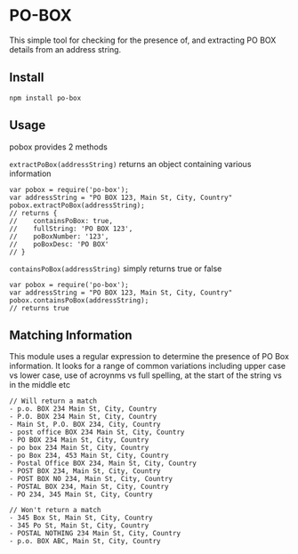 # PO-BOX

This simple tool for checking for the presence of, and extracting PO BOX details from an address string.

## Install
```
npm install po-box
```

## Usage
pobox provides 2 methods

`extractPoBox(addressString)` returns an object containing various information 

````
var pobox = require('po-box');
var addressString = "PO BOX 123, Main St, City, Country"
pobox.extractPoBox(addressString);
// returns {
//    containsPoBox: true,
//    fullString: 'PO BOX 123',
//    poBoxNumber: '123',
//    poBoxDesc: 'PO BOX'
// }
````

`containsPoBox(addressString)` simply returns true or false

````
var pobox = require('po-box');
var addressString = "PO BOX 123, Main St, City, Country"
pobox.containsPoBox(addressString);
// returns true
````

## Matching Information
This module uses a regular expression to determine the presence of PO Box information. It looks for a range of common variations including upper case vs lower case, use of acroynms vs full spelling, at the start of the string vs in the middle etc
````
// Will return a match
- p.o. BOX 234 Main St, City, Country
- P.O. BOX 234 Main St, City, Country
- Main St, P.O. BOX 234, City, Country
- post office BOX 234 Main St, City, Country
- PO BOX 234 Main St, City, Country
- po box 234 Main St, City, Country
- po Box 234, 453 Main St, City, Country
- Postal Office BOX 234, Main St, City, Country
- POST BOX 234, Main St, City, Country
- POST BOX NO 234, Main St, City, Country
- POSTAL BOX 234, Main St, City, Country
- PO 234, 345 Main St, City, Country

// Won't return a match
- 345 Box St, Main St, City, Country
- 345 Po St, Main St, City, Country
- POSTAL NOTHING 234 Main St, City, Country
- p.o. BOX ABC, Main St, City, Country

````